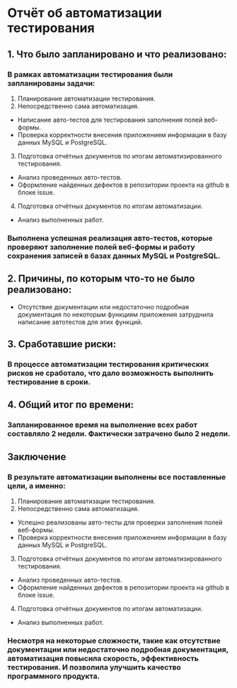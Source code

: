  # Отчёт об автоматизации тестирования

 ## 1. Что было запланировано и что реализовано:

 ### В рамках автоматизации тестирования были запланированы задачи:

 1. Планирование автоматизации тестирования. 
 2. Непосредственно сама автоматизация.
  * Написание авто-тестов для тестирования заполнения полей веб-формы.
  * Проверка корректности внесения приложением информации в базу данных MySQL и PostgreSQL.
 3. Подготовка отчётных документов по итогам автоматизированного тестирования.
  * Анализ проведенных авто-тестов.
  * Оформление найденных дефектов в репозитории проекта на github в блоке issue.
 4. Подготовка отчётных документов по итогам автоматизации.
  * Анализ выполненных работ.


 ### Выполнена успешная реализация авто-тестов, которые проверяют заполнение полей веб-формы и работу сохранения записей в базах данных MySQL и PostgreSQL.

 ## 2. Причины, по которым что-то не было реализовано:

 * Отсутствие документации или недостаточно подробная документация по некоторым функциям приложения затруднила написание автотестов для этих функций.
 
 ## 3. Сработавшие риски:

 ### В процессе автоматизации тестирования критических рисков не сработало, что дало возможность выполнить тестирование в сроки.


 ## 4. Общий итог по времени:

 ### Запланированное время на выполнение всех работ составляло 2 недели. Фактически затрачено было 2 недели. 

 ## Заключение

 ### В результате автоматизации выполнены все поставленные цели, а именно:
 1. Планирование автоматизации тестирования.
 2. Непосредственно сама автоматизация.
  * Успешно реализованы авто-тесты для проверки заполнения полей веб-формы.
  * Проверка корректности внесения приложением информации в базу данных MySQL и PostgreSQL.
 3. Подготовка отчётных документов по итогам автоматизированного тестирования.
  * Анализ проведенных авто-тестов.
  * Оформление найденных дефектов в репозитории проекта на github в блоке issue.
 4. Подготовка отчётных документов по итогам автоматизации.
  * Анализ выполненных работ.
 
 ### Несмотря на некоторые сложности, такие как отсутствие документации или недостаточно подробная документация, автоматизация повысила скорость, эффективность тестирования. И позволила улучшить качество программного продукта. 